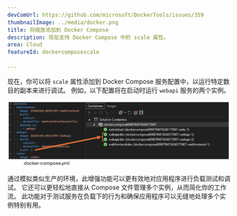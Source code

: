 ```yaml
---
devComUrl: https://github.com/microsoft/DockerTools/issues/359
thumbnailImage: ../media/docker.png
title: 将缩放添加到 Docker Compose
description: 现在支持 Docker Compose 中的 scale 属性。
area: Cloud
featureId: dockercomposescale

---
```



现在，你可以将 `scale` 属性添加到 Docker Compose 服务配置中，以运行特定数目的副本来进行调试。 例如，以下配置将在启动时运行 `webapi` 服务的两个实例。

![Docker 规模](../media/docker-scale.png)

通过模拟类似生产的环境，此增强功能可以更有效地对应用程序进行负载测试和调试。 它还可以更轻松地直接从 Compose 文件管理多个实例，从而简化你的工作流。 此功能对于测试服务在负载下的行为和确保应用程序可以无缝地处理多个实例特别有用。
